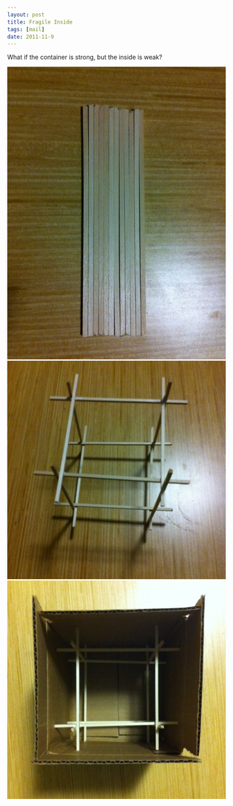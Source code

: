 ```yaml
---
layout: post
title: Fragile Inside
tags: [mail]
date: 2011-11-9
---
```


What if the container is strong, but the inside is weak?

![Mail pt. 10](/images/mail-10-1.jpg)
![Mail pt. 10](/images/mail-10-2.jpg)
![Mail pt. 10](/images/mail-10-3.jpg)